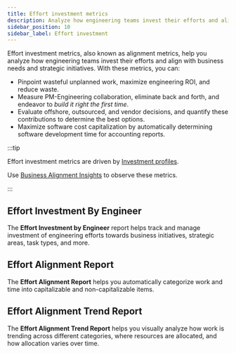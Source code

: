 ```yaml
---
title: Effort investment metrics
description: Analyze how engineering teams invest their efforts and align with business needs and strategic initiatives.
sidebar_position: 10
sidebar_label: Effort investment
---
```


Effort investment metrics, also known as alignment metrics, help you analyze how engineering teams invest their efforts and align with business needs and strategic initiatives. With these metrics, you can:

* Pinpoint wasteful unplanned work, maximize engineering ROI, and reduce waste.
* Measure PM-Engineering collaboration, eliminate back and forth, and endeavor to _build it right the first time_.
* Evaluate offshore, outsourced, and vendor decisions, and quantify these contributions to determine the best options.
* Maximize software cost capitalization by automatically determining software development time for accounting reports.

:::tip

Effort investment metrics are driven by [Investment profiles](../sei-profiles/investment-profile.md).

Use [Business Alignment Insights](../sei-insights.md#create-a-business-alignment-insights) to observe these metrics.

:::

## Effort Investment By Engineer

The **Effort Investment by Engineer** report helps track and manage investment of engineering efforts towards business initiatives, strategic areas, task types, and more.

<!-- image /.gitbook/assets/Screenshot 2023-02-09 at 9.08.12 PM.png - Effort investment by engineer report -->

## Effort Alignment Report

The **Effort Alignment Report** helps you automatically categorize work and time into capitalizable and non-capitalizable items.

<!-- image /.gitbook/assets/Screenshot 2023-02-09 at 9.08.58 PM.png - Business alignment overview report -->

## Effort Alignment Trend Report

The **Effort Alignment Trend Report** helps you visually analyze how work is trending across different categories, where resources are allocated, and how allocation varies over time.

<!-- image /.gitbook/assets/Screenshot 2023-02-09 at 9.07.13 PM.png - Business Alignment Trend report -->